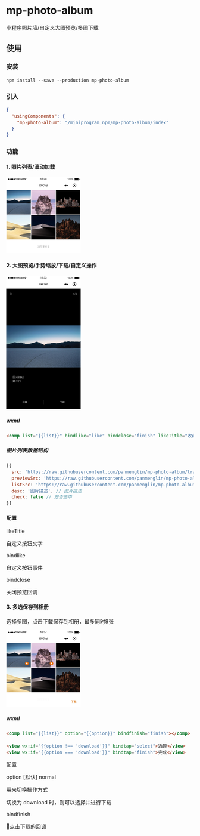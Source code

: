 # mp-photo-album

小程序照片墙/自定义大图预览/多图下载

## 使用

### 安装

```
npm install --save --production mp-photo-album
```

### 引入

```json
{
  "usingComponents": {
    "mp-photo-album": "/miniprogram_npm/mp-photo-album/index"
  }
}
```

### 功能

#### 1. 照片列表/滚动加载

<img src="./doc/album.png" width = "200" />

#### 2. 大图预览/手势缩放/下载/自定义操作

<img src="./doc/preview.png" width = "200" />


##### wxml

```html
<comp list="{{list}}" bindlike="like" bindclose="finish" likeTitle="收藏"></comp>
```

##### 图片列表数据结构

```javascript
[{
  src: 'https://raw.githubusercontent.com/panmenglin/mp-photo-album/transform/common/images/Desert1.jpg', // 原图
  previewSrc: 'https://raw.githubusercontent.com/panmenglin/mp-photo-album/transform/common/images/Desert1_1280.jpg', // 预览大图
  listSrc: 'https://raw.githubusercontent.com/panmenglin/mp-photo-album/transform/common/images/Desert1_200.jpg', // 列表小图
  desc: '图片描述', // 图片描述
  check: false // 是否选中
}]
```

#### 配置

likeTitle 

自定义按钮文字

bindlike

自定义按钮事件

bindclose

关闭预览回调


#### 3. 多选保存到相册

选择多图，点击下载保存到相册，最多同时9张

<img src="./doc/download.png" width = "200" />

##### wxml

```html
<comp list="{{list}}" option="{{option}}" bindfinish="finish"></comp>

<view wx:if="{{option !== 'download'}}" bindtap="select">选择</view>
<view wx:if="{{option === 'download'}}" bindtap="finish">完成</view>
```

配置

option [默认] normal

用来切换操作方式

切换为 download 时，则可以选择并进行下载

bindfinish

点击下载的回调

